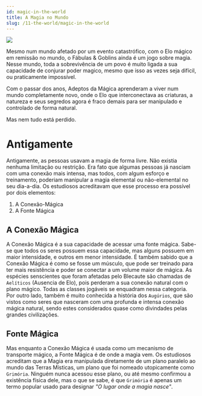 ```yaml
---
id: magic-in-the-world
title: A Magia no Mundo
slug: /11-the-world/magic-in-the-world
---
```


![](https://fabulas-e-goblins-book.s3.us-west-2.amazonaws.com/a-magia/a-magia.png)

Mesmo num mundo afetado por um evento catastrófico, com o Elo mágico em remissão no mundo, o Fábulas & Goblins ainda é um jogo sobre magia.
Nesse mundo, toda a sobrevivência de um povo é muito ligada a sua capacidade de conjurar poder magico, mesmo que isso as vezes seja difícil, ou praticamente impossível.

Com o passar dos anos, Adeptos da Mágica aprenderam a viver num mundo completamente novo, onde o Elo que interconectava as criaturas, a natureza e seus segredos agora é fraco demais para ser manipulado e controlado de forma natural.

Mas nem tudo está perdido.

# Antigamente

Antigamente, as pessoas usavam a magia de forma livre. Não existia nenhuma limitação ou restrição. Era fato que algumas pessoas já nasciam com uma conexão mais intensa, mas todos,  com algum esforço e treinamento, poderiam manipular a magia elemental ou não-elemental no seu dia-a-dia.
Os estudiosos acreditavam que esse processo era possível por dois elementos:

1. A Conexão-Mágica
2. A Fonte Mágica

## A Conexão Mágica

A Conexão Mágica é a sua capacidade de acessar uma fonte mágica. Sabe-se que todos os seres possuem essa capacidade, mas alguns possuem em maior intensidade, e outros em menor intensidade. É também sabido que a Conexão Mágica é como se fosse um músculo, que pode ser treinado para ter mais resistência e poder se conectar a um volume maior de mágica.
As espécies senscientes que foram afetadas pelo Blecaute são chamadas de `Aelíticos` (Ausencia de Elo), pois perderam a sua conexão natural com o plano mágico. Todas as classes jogáveis se enquadram nessa categoria.
Por outro lado, também é muito conhecida a história dos `Augúrios`, que são vistos como seres que nasceram com uma profunda e intensa conexão mágica natural, sendo estes considerados quase como divindades pelas grandes civilizações.

## Fonte Mágica

Mas enquanto a Conexão Mágica é usada como um mecanismo de transporte mágico, a Fonte Mágica é de onde a magia vem.
Os estudiosos acreditam que a Magia era manipulada diretamente de um plano paralelo ao mundo das Terras Místicas, um plano que foi nomeado utopicamente como `Grimória`.
Ninguém nunca acessou esse plano, ou até mesmo confirmou a existência física dele, mas o que se sabe, é que `Grimória` é apenas um termo popular usado para designar *"O lugar onde a magia nasce"*.

